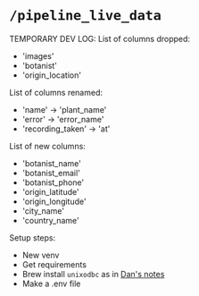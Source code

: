 # `/pipeline_live_data`

TEMPORARY DEV LOG:
List of columns dropped:
- 'images'
- 'botanist'
- 'origin_location'

List of columns renamed:
- 'name' -> 'plant_name'
- 'error' -> 'error_name'
- 'recording_taken' -> 'at'

List of new columns:
- 'botanist_name'
- 'botanist_email'
- 'botanist_phone'
- 'origin_latitude'
- 'origin_longitude'
- 'city_name'
- 'country_name'

Setup steps:
- New venv
- Get requirements
- Brew install `unixodbc` as in [Dan's notes](https://github.com/Peritract/pymssql-example/tree/main/pyodbc%20example)
- Make a .env file
